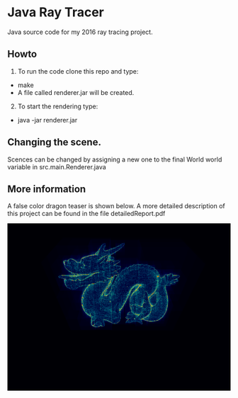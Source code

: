 


# Java Ray Tracer
Java source code for my 2016 ray tracing project.

## Howto
1. To run the code clone this repo and type:
 - make
 - A file called renderer.jar will be created.
2. To start the rendering type:
 - java -jar renderer.jar

## Changing the scene.
Scences can be changed by assigning a new one to the 
final World world variable in src.main.Renderer.java

## More information
A false color dragon teaser is shown below. A more detailed description of this project can be
found in the file detailedReport.pdf

![alt text](https://github.com/v0lta/JTrace/blob/master/falseColorDragon.png)
